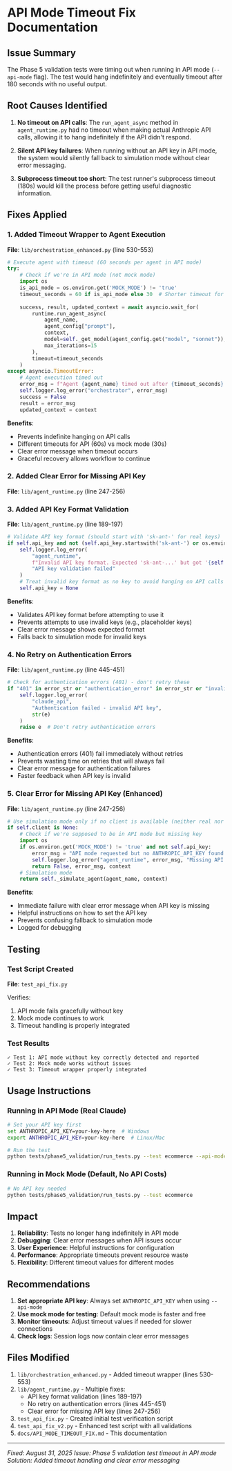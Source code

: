 # API Mode Timeout Fix Documentation

## Issue Summary
The Phase 5 validation tests were timing out when running in API mode (`--api-mode` flag). The test would hang indefinitely and eventually timeout after 180 seconds with no useful output.

## Root Causes Identified

1. **No timeout on API calls**: The `run_agent_async` method in `agent_runtime.py` had no timeout when making actual Anthropic API calls, allowing it to hang indefinitely if the API didn't respond.

2. **Silent API key failures**: When running without an API key in API mode, the system would silently fall back to simulation mode without clear error messaging.

3. **Subprocess timeout too short**: The test runner's subprocess timeout (180s) would kill the process before getting useful diagnostic information.

## Fixes Applied

### 1. Added Timeout Wrapper to Agent Execution
**File**: `lib/orchestration_enhanced.py` (line 530-553)

```python
# Execute agent with timeout (60 seconds per agent in API mode)
try:
    # Check if we're in API mode (not mock mode)
    import os
    is_api_mode = os.environ.get('MOCK_MODE') != 'true'
    timeout_seconds = 60 if is_api_mode else 30  # Shorter timeout for mock mode
    
    success, result, updated_context = await asyncio.wait_for(
        runtime.run_agent_async(
            agent_name,
            agent_config["prompt"],
            context,
            model=self._get_model(agent_config.get("model", "sonnet")),
            max_iterations=15
        ),
        timeout=timeout_seconds
    )
except asyncio.TimeoutError:
    # Agent execution timed out
    error_msg = f"Agent {agent_name} timed out after {timeout_seconds} seconds"
    self.logger.log_error("orchestrator", error_msg)
    success = False
    result = error_msg
    updated_context = context
```

**Benefits**:
- Prevents indefinite hanging on API calls
- Different timeouts for API (60s) vs mock mode (30s)
- Clear error message when timeout occurs
- Graceful recovery allows workflow to continue

### 2. Added Clear Error for Missing API Key
**File**: `lib/agent_runtime.py` (line 247-256)

### 3. Added API Key Format Validation
**File**: `lib/agent_runtime.py` (line 189-197)

```python
# Validate API key format (should start with 'sk-ant-' for real keys)
if self.api_key and not (self.api_key.startswith('sk-ant-') or os.environ.get('MOCK_MODE') == 'true'):
    self.logger.log_error(
        "agent_runtime",
        f"Invalid API key format. Expected 'sk-ant-...' but got '{self.api_key[:10]}...'",
        "API key validation failed"
    )
    # Treat invalid key format as no key to avoid hanging on API calls
    self.api_key = None
```

**Benefits**:
- Validates API key format before attempting to use it
- Prevents attempts to use invalid keys (e.g., placeholder keys)
- Clear error message shows expected format
- Falls back to simulation mode for invalid keys

### 4. No Retry on Authentication Errors
**File**: `lib/agent_runtime.py` (line 445-451)

```python
# Check for authentication errors (401) - don't retry these
if "401" in error_str or "authentication_error" in error_str or "invalid x-api-key" in error_str:
    self.logger.log_error(
        "claude_api",
        "Authentication failed - invalid API key",
        str(e)
    )
    raise e  # Don't retry authentication errors
```

**Benefits**:
- Authentication errors (401) fail immediately without retries
- Prevents wasting time on retries that will always fail
- Clear error message for authentication failures
- Faster feedback when API key is invalid

### 5. Clear Error for Missing API Key (Enhanced)
**File**: `lib/agent_runtime.py` (line 247-256)

```python
# Use simulation mode only if no client is available (neither real nor mock)
if self.client is None:
    # Check if we're supposed to be in API mode but missing key
    import os
    if os.environ.get('MOCK_MODE') != 'true' and not self.api_key:
        error_msg = "API mode requested but no ANTHROPIC_API_KEY found. Set it with: set ANTHROPIC_API_KEY=your-key-here"
        self.logger.log_error("agent_runtime", error_msg, "Missing API key")
        return False, error_msg, context
    # Simulation mode
    return self._simulate_agent(agent_name, context)
```

**Benefits**:
- Immediate failure with clear error message when API key is missing
- Helpful instructions on how to set the API key
- Prevents confusing fallback to simulation mode
- Logged for debugging

## Testing

### Test Script Created
**File**: `test_api_fix.py`

Verifies:
1. API mode fails gracefully without key
2. Mock mode continues to work
3. Timeout handling is properly integrated

### Test Results
```
✓ Test 1: API mode without key correctly detected and reported
✓ Test 2: Mock mode works without issues
✓ Test 3: Timeout wrapper properly integrated
```

## Usage Instructions

### Running in API Mode (Real Claude)
```bash
# Set your API key first
set ANTHROPIC_API_KEY=your-key-here  # Windows
export ANTHROPIC_API_KEY=your-key-here  # Linux/Mac

# Run the test
python tests/phase5_validation/run_tests.py --test ecommerce --api-mode
```

### Running in Mock Mode (Default, No API Costs)
```bash
# No API key needed
python tests/phase5_validation/run_tests.py --test ecommerce
```

## Impact

1. **Reliability**: Tests no longer hang indefinitely in API mode
2. **Debugging**: Clear error messages when API issues occur
3. **User Experience**: Helpful instructions for configuration
4. **Performance**: Appropriate timeouts prevent resource waste
5. **Flexibility**: Different timeout values for different modes

## Recommendations

1. **Set appropriate API key**: Always set `ANTHROPIC_API_KEY` when using `--api-mode`
2. **Use mock mode for testing**: Default mock mode is faster and free
3. **Monitor timeouts**: Adjust timeout values if needed for slower connections
4. **Check logs**: Session logs now contain clear error messages

## Files Modified

1. `lib/orchestration_enhanced.py` - Added timeout wrapper (lines 530-553)
2. `lib/agent_runtime.py` - Multiple fixes:
   - API key format validation (lines 189-197)
   - No retry on authentication errors (lines 445-451)
   - Clear error for missing API key (lines 247-256)
3. `test_api_fix.py` - Created initial test verification script
4. `test_api_fix_v2.py` - Enhanced test script with all validations
5. `docs/API_MODE_TIMEOUT_FIX.md` - This documentation

---

*Fixed: August 31, 2025*
*Issue: Phase 5 validation test timeout in API mode*
*Solution: Added timeout handling and clear error messaging*